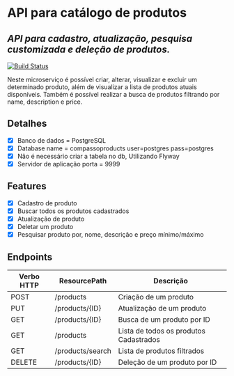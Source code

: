 # API para catálogo de produtos
## _API para cadastro, atualização, pesquisa customizada e deleção de produtos._

[![Build Status](https://travis-ci.org/joemccann/dillinger.svg?branch=master)](https://travis-ci.org/joemccann/dillinger)

Neste microserviço é possível criar, alterar, visualizar e excluir um determinado produto, além de visualizar a lista de produtos atuais disponíveis. Também é possível realizar a busca de produtos filtrando por name, description e price.

## Detalhes
- [x] Banco de dados = PostgreSQL
- [x] Database name = compassoproducts user=postgres pass=postgres
- [x] Não é necessário criar a tabela no db, Utilizando Flyway
- [x] Servidor de aplicação porta = 9999

## Features
- [x] Cadastro de produto
- [x] Buscar todos os produtos cadastrados
- [x] Atualização de produto
- [x] Deletar um produto
- [x] Pesquisar produto por, nome, descrição e preço mínimo/máximo
## Endpoints
| Verbo HTTP | ResourcePath     | Descrição                              |
|------------|------------------|----------------------------------------|
| POST       | /products        | Criação de um produto                  |
| PUT        | /products/{ID}   | Atualização de um produto              |
| GET        | /products/{ID}   | Busca de um produto por ID             |
| GET        | /products        | Lista de todos os produtos Cadastrados |
| GET        | /products/search | Lista de produtos filtrados            |
| DELETE     | /products/{ID}   | Deleção de um produto por ID           |
